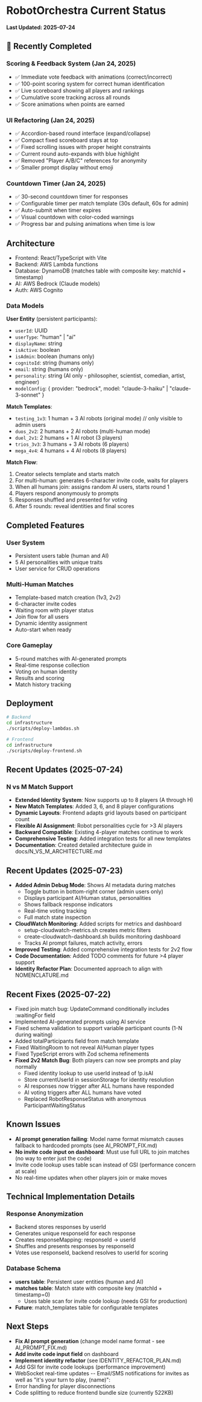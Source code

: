 # RobotOrchestra Current Status

**Last Updated: 2025-07-24**

## 🚀 Recently Completed

### Scoring & Feedback System (Jan 24, 2025)
- ✅ Immediate vote feedback with animations (correct/incorrect)
- ✅ 100-point scoring system for correct human identification
- ✅ Live scoreboard showing all players and rankings
- ✅ Cumulative score tracking across all rounds
- ✅ Score animations when points are earned

### UI Refactoring (Jan 24, 2025)
- ✅ Accordion-based round interface (expand/collapse)
- ✅ Compact fixed scoreboard stays at top
- ✅ Fixed scrolling issues with proper height constraints
- ✅ Current round auto-expands with blue highlight
- ✅ Removed "Player A/B/C" references for anonymity
- ✅ Smaller prompt display without emoji

### Countdown Timer (Jan 24, 2025)
- ✅ 30-second countdown timer for responses
- ✅ Configurable timer per match template (30s default, 60s for admin)
- ✅ Auto-submit when timer expires
- ✅ Visual countdown with color-coded warnings
- ✅ Progress bar and pulsing animations when time is low

## Architecture

- Frontend: React/TypeScript with Vite
- Backend: AWS Lambda functions
- Database: DynamoDB (matches table with composite key: matchId + timestamp)
- AI: AWS Bedrock (Claude models)
- Auth: AWS Cognito

### Data Models

**User Entity** (persistent participants):

- `userId`: UUID
- `userType`: "human" | "ai"
- `displayName`: string
- `isActive`: boolean
- `isAdmin`: boolean (humans only)
- `cognitoId`: string (humans only)
- `email`: string (humans only)
- `personality`: string (AI only - philosopher, scientist, comedian, artist, engineer)
- `modelConfig`: { provider: "bedrock", model: "claude-3-haiku" | "claude-3-sonnet" }

**Match Templates**:

- `testing_1v3`: 1 human + 3 AI robots (original mode) // only visible to admin users
- `duos_2v2`: 2 humans + 2 AI robots (multi-human mode)
- `duel_2v1`: 2 humans + 1 AI robot (3 players)
- `trios_3v3`: 3 humans + 3 AI robots (6 players)
- `mega_4v4`: 4 humans + 4 AI robots (8 players)

**Match Flow**:

1. Creator selects template and starts match
2. For multi-human: generates 6-character invite code, waits for players
3. When all humans join: assigns random AI users, starts round 1
4. Players respond anonymously to prompts
5. Responses shuffled and presented for voting
6. After 5 rounds: reveal identities and final scores

## Completed Features

### User System

- Persistent users table (human and AI)
- 5 AI personalities with unique traits
- User service for CRUD operations

### Multi-Human Matches

- Template-based match creation (1v3, 2v2)
- 6-character invite codes
- Waiting room with player status
- Join flow for all users
- Dynamic identity assignment
- Auto-start when ready

### Core Gameplay

- 5-round matches with AI-generated prompts
- Real-time response collection
- Voting on human identity
- Results and scoring
- Match history tracking

## Deployment

```bash
# Backend
cd infrastructure
./scripts/deploy-lambdas.sh

# Frontend
cd infrastructure
./scripts/deploy-frontend.sh
```

## Recent Updates (2025-07-24)

### N vs M Match Support

- **Extended Identity System**: Now supports up to 8 players (A through H)
- **New Match Templates**: Added 3, 6, and 8 player configurations
- **Dynamic Layouts**: Frontend adapts grid layouts based on participant count
- **Flexible AI Assignment**: Robot personalities cycle for >3 AI players
- **Backward Compatible**: Existing 4-player matches continue to work
- **Comprehensive Testing**: Added integration tests for all new templates
- **Documentation**: Created detailed architecture guide in docs/N_VS_M_ARCHITECTURE.md

## Recent Updates (2025-07-23)

- **Added Admin Debug Mode**: Shows AI metadata during matches
  - Toggle button in bottom-right corner (admin users only)
  - Displays participant AI/Human status, personalities
  - Shows fallback response indicators
  - Real-time voting tracking
  - Full match state inspection
- **CloudWatch Monitoring**: Added scripts for metrics and dashboard
  - setup-cloudwatch-metrics.sh creates metric filters
  - create-cloudwatch-dashboard.sh builds monitoring dashboard
  - Tracks AI prompt failures, match activity, errors
- **Improved Testing**: Added comprehensive integration tests for 2v2 flow
- **Code Documentation**: Added TODO comments for future >4 player support
- **Identity Refactor Plan**: Documented approach to align with NOMENCLATURE.md

## Recent Fixes (2025-07-22)

- Fixed join match bug: UpdateCommand conditionally includes :waitingFor field
- Implemented AI-generated prompts using AI service
- Fixed schema validation to support variable participant counts (1-N during waiting)
- Added totalParticipants field from match template
- Fixed WaitingRoom to not reveal AI/Human player types
- Fixed TypeScript errors with Zod schema refinements
- **Fixed 2v2 Match Bug**: Both players can now see prompts and play normally
  - Fixed identity lookup to use userId instead of !p.isAI
  - Store currentUserId in sessionStorage for identity resolution
  - AI responses now trigger after ALL humans have responded
  - AI voting triggers after ALL humans have voted
  - Replaced RobotResponseStatus with anonymous ParticipantWaitingStatus

## Known Issues

- **AI prompt generation failing**: Model name format mismatch causes fallback to hardcoded prompts (see AI_PROMPT_FIX.md)
- **No invite code input on dashboard**: Must use full URL to join matches (no way to enter just the code)
- Invite code lookup uses table scan instead of GSI (performance concern at scale)
- No real-time updates when other players join or make moves

## Technical Implementation Details

### Response Anonymization

- Backend stores responses by userId
- Generates unique responseId for each response
- Creates responseMapping: responseId → userId
- Shuffles and presents responses by responseId
- Votes use responseId, backend resolves to userId for scoring

### Database Schema

- **users table**: Persistent user entities (human and AI)
- **matches table**: Match state with composite key (matchId + timestamp=0)
  - Uses table scan for invite code lookup (needs GSI for production)
- **Future**: match_templates table for configurable templates

## Next Steps

- **Fix AI prompt generation** (change model name format - see AI_PROMPT_FIX.md)
- **Add invite code input field** on dashboard
- **Implement identity refactor** (see IDENTITY_REFACTOR_PLAN.md)
- Add GSI for invite code lookups (performance improvement)
- WebSocket real-time updates
  -- Email/SMS notifications for invites as well as "it's your turn to play, (name)":
- Error handling for player disconnections
- Code splitting to reduce frontend bundle size (currently 522KB)
